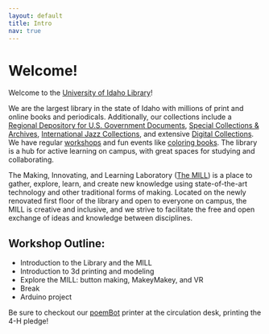 ```yaml
---
layout: default
title: Intro
nav: true
---
```


# Welcome!

Welcome to the [University of Idaho Library](http://www.lib.uidaho.edu/)!

We are the largest library in the state of Idaho with millions of print and online books and periodicals.
Additionally, our collections include a [Regional Depository for U.S. Government Documents](http://www.lib.uidaho.edu/find/govdocs/), [Special Collections & Archives](http://www.lib.uidaho.edu/special-collections/), [International Jazz Collections](http://www.ijc.uidaho.edu/), and extensive [Digital Collections](http://www.lib.uidaho.edu/digital/).
We have regular [workshops](http://www.lib.uidaho.edu/services/workshops/resources.html) and fun events like [coloring books](http://www.lib.uidaho.edu/digital/gem/coloring/).
The library is a hub for active learning on campus, with great spaces for studying and collaborating. 

The Making, Innovating, and Learning Laboratory ([The MILL](http://mill.lib.uidaho.edu/)) is a place to gather, explore, learn, and create new knowledge using state-of-the-art technology and other traditional forms of making. 
Located on the newly renovated first floor of the library and open to everyone on campus, the MILL is creative and inclusive, and we strive to facilitate the free and open exchange of ideas and knowledge between disciplines.

## Workshop Outline:

- Introduction to the Library and the MILL
- Introduction to 3d printing and modeling
- Explore the MILL: button making, MakeyMakey, and VR
- Break
- Arduino project

Be sure to checkout our [poemBot](https://github.com/evanwill/poemBot) printer at the circulation desk, printing the 4-H pledge!
